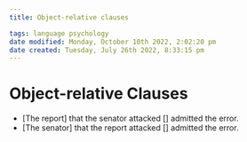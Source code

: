 ```yaml
---
title: Object-relative clauses

tags: language psychology 
date modified: Monday, October 10th 2022, 2:02:20 pm
date created: Tuesday, July 26th 2022, 8:33:15 pm
---
```


# Object-relative Clauses
- [The report] that the senator attacked [] admitted the error.
- [The senator] that the report attacked [] admitted the error.

